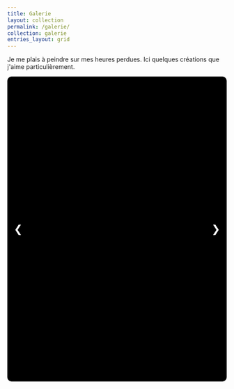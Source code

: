 ```yaml
---
title: Galerie
layout: collection
permalink: /galerie/
collection: galerie 
entries_layout: grid
---
```


Je me plais à peindre sur mes heures perdues. Ici quelques créations que j'aime particulièrement.

<div class="carousel">
    <div class="carousel-inner"></div>
    <div class="carousel-controls">
        <button id="prev">❮</button>
        <button id="next">❯</button>
    </div>
    <div class="carousel-indicators"></div>
</div>

<script>
    const items = [
        "https://drive.google.com/file/d/1qzU4GJUEsXDQA7ZPyKa6WJJX2oC7iFrI/preview",
        "https://drive.google.com/file/d/1fgIqy1jRvxTpoCXN3wH5SuQJcLS7-HlR/preview",
        "https://drive.google.com/file/d/1udqgpjZKfTq5f7EUYEzyA-sFx13YebQV/preview",
        "https://drive.google.com/file/d/1cNLveEmEDr0elVbS4JxG1CTXAHq4RGnC/preview",
        "https://drive.google.com/file/d/1USEljVwcWTb1FYSNcoLCZbsqCgtL76hA/preview",
        "https://drive.google.com/file/d/1fNBxvhyV4XPppI9DPs2dzG6F-PpzUvdS/preview",
        "https://drive.google.com/file/d/150hKglGTN3-R_7po5riJjCS6aFLQprx9/preview",
        "https://drive.google.com/file/d/1LpOfI5D9pJ6IhEuQzEAC_4G6CvCrBptE/preview",
        "https://drive.google.com/file/d/1t9AM-XCmKHm8SxtNsngRn16aoz8QfikT/preview",
        "https://drive.google.com/file/d/154lOeXsuTq3ITvtOgI2gAv1W-4wlsZ9B/preview",
        "https://drive.google.com/file/d/1F8qsLRtuy91Yk6fZkqTVHxr_LsCinSlp/preview",
        "https://drive.google.com/file/d/1GxBLbnp4YrCnfrymS29JCkk_wXRVsLld/preview",
        "https://drive.google.com/file/d/1zkXTTEShJ85LoZ8NorPH9_tzJZr_QBaZ/preview",
        "https://drive.google.com/file/d/1m5f7i8b6NI4zGvD8Tq6Q3z5ssfUbREad/preview",
        "https://drive.google.com/file/d/11Ly-vJiB1BxAiS_l304TeShQR3uB3XFy/preview",
        "https://drive.google.com/file/d/1kzIoW4W0dapeRpknbBwmMKtjFLr-Ke6y/preview",
        "https://drive.google.com/file/d/1jfwWYWx21eqiHQIsacpyGp24VWP6ORw-/preview",
        "https://drive.google.com/file/d/1_UVtOHtTDLjnFbCFae1dKi6kLpNzbYlu/preview",
        "https://drive.google.com/file/d/1KKPpbET0LZGFh0c76Lho7F2oUDou2iPZ/preview",
        "https://drive.google.com/file/d/1gDs4tg9bXbGWh1QFxVTtDyknBxXTg6JW/preview",
        "https://drive.google.com/file/d/1Y7xQBQyjZEOBS9uezkTjPGE2tXfr-IUG/preview",
        "https://drive.google.com/file/d/1zQiqZj41gz01YjikocEesDTKKcZwrM21/preview",
        "https://drive.google.com/file/d/1fQrQqPQBzFBAvJXOhuVg7MBSIByBn6Ww/preview",
        "https://drive.google.com/file/d/1IwvJ74ULtGGAipEjkI1JrVMDEYVijRjN/preview",
        "https://drive.google.com/file/d/1-VFpdxP1uy5VOzrRTRyos2-zynGtDb66/preview",
        "https://drive.google.com/file/d/1jxbNjmmxGQ3HRt4Po7KX_f7JjgfdzguL/preview",
        "https://drive.google.com/file/d/1p0jnZpn6kxpfhRxc_zs9d6WaWxuBfq3r/preview"
    ];

    const carouselInner = document.querySelector('.carousel-inner');
    const carouselIndicators = document.querySelector('.carousel-indicators');
    const prevButton = document.getElementById('prev');
    const nextButton = document.getElementById('next');
    let currentIndex = 0;

    // Supprime tout contenu existant
    carouselInner.innerHTML = "";
    carouselIndicators.innerHTML = "";

    // Ajoute les images au carousel
    items.forEach((url, index) => {
        const item = document.createElement('div');
        item.classList.add('carousel-item');
        if (index === 0) item.classList.add('active');

        const iframe = document.createElement('iframe');
        iframe.setAttribute('loading', 'lazy');
        iframe.setAttribute('src', url);
        item.appendChild(iframe);

        carouselInner.appendChild(item);

        const indicator = document.createElement('button');
        indicator.setAttribute('data-slide', index);
        if (index === 0) indicator.classList.add('active');
        carouselIndicators.appendChild(indicator);
    });

    const carouselItems = document.querySelectorAll('.carousel-item');
    const indicators = document.querySelectorAll('.carousel-indicators button');

    function updateCarousel() {
        const totalItems = carouselItems.length;
        const translateValue = -(currentIndex * 100) + "%";
        carouselInner.style.transform = `translateX(${translateValue})`;

        // Met à jour les indicateurs
        indicators.forEach((indicator, index) => {
            indicator.classList.toggle('active', index === currentIndex);
        });
    }

    prevButton.addEventListener('click', () => {
        currentIndex = (currentIndex > 0) ? currentIndex - 1 : carouselItems.length - 1;
        updateCarousel();
    });

    nextButton.addEventListener('click', () => {
        currentIndex = (currentIndex < carouselItems.length - 1) ? currentIndex + 1 : 0;
        updateCarousel();
    });

    indicators.forEach((indicator, index) => {
        indicator.addEventListener('click', () => {
            currentIndex = index;
            updateCarousel();
        });
    });

    updateCarousel();
</script>

<style>
    /* Carrousel carré bien centré */
    .carousel {
        position: relative;
        width: 100%;
        max-width: 700px;
        height: 700px;
        overflow: hidden;
        margin: auto;
        background: #000;
        display: flex;
        align-items: center;
        justify-content: center;
        border-radius: 10px;
    }

    /* Correction du centrage */
    .carousel-inner {
        display: flex;
        transition: transform 0.5s ease-in-out;
        width: 100%;
        height: 100%;
    }

    /* Forcer l'affichage carré et empêcher le décalage */
    .carousel-item {
        min-width: 100%;
        height: 100%;
        display: flex;
        align-items: center;
        justify-content: center;
    }

    /* Images affichées correctement */
    .carousel-item iframe {
        width: 100%;
        height: 100%;
        object-fit: cover;
        border: none;
    }

    /* Navigation */
    .carousel-controls {
        position: absolute;
        top: 50%;
        width: 100%;
        display: flex;
        justify-content: space-between;
        transform: translateY(-50%);
    }

    .carousel-controls button {
        background-color: rgba(0, 0, 0, 0.5);
        border: none;
        color: white;
        padding: 15px;
        cursor: pointer;
        font-size: 24px;
        border-radius: 5px;
    }

    .carousel-controls button:hover {
        background-color: rgba(255, 255, 255, 0.7);
        color: black;
    }

    /* Indicateurs */
    .carousel-indicators {
        position: absolute;
        bottom: 10px;
        width: 100%;
        display: flex;
        justify-content: center;
    }

    .carousel-indicators button {
        background-color: rgba(255, 255, 255, 0.5);
        border: none;
        width: 10px;
        height: 10px;
        border-radius: 50%;
        margin: 0 5px;
        cursor: pointer;
    }

    .carousel-indicators button.active {
        background-color: white;
    }

    /* Mode Responsive */
    @media (max-width: 768px) {
        .carousel {
            max-width: 350px;
            height: 350px;
        }
    }
</style>
